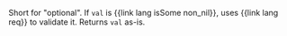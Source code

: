 Short for "optional". If `val` is {{link lang isSome non_nil}}, uses {{link lang req}} to validate it. Returns `val` as-is.
